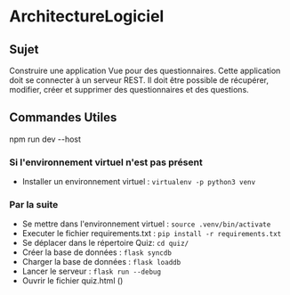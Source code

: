 # ArchitectureLogiciel

## Sujet    
Construire une application Vue pour des questionnaires. Cette application doit se connecter à un serveur REST. Il doit être possible de récupérer, modifier, créer et supprimer des questionnaires et des questions.    


## Commandes Utiles
npm run dev --host


### Si l'environnement virtuel n'est pas présent    
- Installer un environnement virtuel :  `virtualenv -p python3 venv`    

### Par la suite
- Se mettre dans l'environnement virtuel : `source .venv/bin/activate`
- Executer le fichier requirements.txt : `pip install -r requirements.txt`
- Se déplacer dans le répertoire Quiz: `cd quiz/`
- Créer la base de données : `flask syncdb`
- Charger la base de données : `flask loaddb`
- Lancer le serveur : `flask run --debug`
- Ouvrir le fichier quiz.html ()